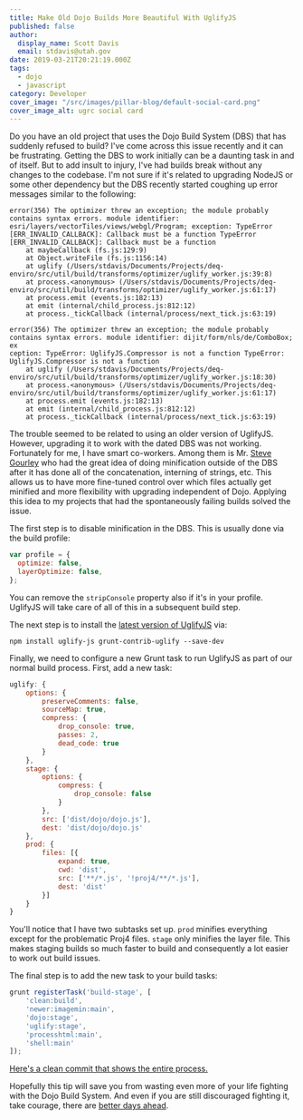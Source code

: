 ```yaml
---
title: Make Old Dojo Builds More Beautiful With UglifyJS
published: false
author:
  display_name: Scott Davis
  email: stdavis@utah.gov
date: 2019-03-21T20:21:19.000Z
tags:
  - dojo
  - javascript
category: Developer
cover_image: "/src/images/pillar-blog/default-social-card.png"
cover_image_alt: ugrc social card
---
```


Do you have an old project that uses the Dojo Build System (DBS) that has suddenly refused to build? I've come across this issue recently and it can be frustrating. Getting the DBS to work initially can be a daunting task in and of itself. But to add insult to injury, I've had builds break without any changes to the codebase. I'm not sure if it's related to upgrading NodeJS or some other dependency but the DBS recently started coughing up error messages similar to the following:

```
error(356) The optimizer threw an exception; the module probably contains syntax errors. module identifier: esri/layers/vectorTiles/views/webgl/Program; exception: TypeError [ERR_INVALID_CALLBACK]: Callback must be a function TypeError [ERR_INVALID_CALLBACK]: Callback must be a function
    at maybeCallback (fs.js:129:9)
    at Object.writeFile (fs.js:1156:14)
    at uglify (/Users/stdavis/Documents/Projects/deq-enviro/src/util/build/transforms/optimizer/uglify_worker.js:39:8)
    at process.<anonymous> (/Users/stdavis/Documents/Projects/deq-enviro/src/util/build/transforms/optimizer/uglify_worker.js:61:17)
    at process.emit (events.js:182:13)
    at emit (internal/child_process.js:812:12)
    at process._tickCallback (internal/process/next_tick.js:63:19)
```

```
error(356) The optimizer threw an exception; the module probably contains syntax errors. module identifier: dijit/form/nls/de/ComboBox; ex
ception: TypeError: UglifyJS.Compressor is not a function TypeError: UglifyJS.Compressor is not a function
    at uglify (/Users/stdavis/Documents/Projects/deq-enviro/src/util/build/transforms/optimizer/uglify_worker.js:18:30)
    at process.<anonymous> (/Users/stdavis/Documents/Projects/deq-enviro/src/util/build/transforms/optimizer/uglify_worker.js:61:17)
    at process.emit (events.js:182:13)
    at emit (internal/child_process.js:812:12)
    at process._tickCallback (internal/process/next_tick.js:63:19)
```

The trouble seemed to be related to using an older version of UglifyJS. However, upgrading it to work with the dated DBS was not working. Fortunately for me, I have smart co-workers. Among them is Mr. [Steve Gourley](https://twitter.com/steve_ugrc) who had the great idea of doing minification outside of the DBS after it has done all of the concatenation, interning of strings, etc. This allows us to have more fine-tuned control over which files actually get minified and more flexibility with upgrading independent of Dojo. Applying this idea to my projects that had the spontaneously failing builds solved the issue.

The first step is to disable minification in the DBS. This is usually done via the build profile:

```js
var profile = {
  optimize: false,
  layerOptimize: false,
};
```

You can remove the `stripConsole` property also if it's in your profile. UglifyJS will take care of all of this in a subsequent build step.

The next step is to install the [latest version of UglifyJS](https://www.npmjs.com/package/uglify-js) via:

```
npm install uglify-js grunt-contrib-uglify --save-dev
```

Finally, we need to configure a new Grunt task to run UglifyJS as part of our normal build process. First, add a new task:

```js
uglify: {
    options: {
        preserveComments: false,
        sourceMap: true,
        compress: {
            drop_console: true,
            passes: 2,
            dead_code: true
        }
    },
    stage: {
        options: {
            compress: {
                drop_console: false
            }
        },
        src: ['dist/dojo/dojo.js'],
        dest: 'dist/dojo/dojo.js'
    },
    prod: {
        files: [{
            expand: true,
            cwd: 'dist',
            src: ['**/*.js', '!proj4/**/*.js'],
            dest: 'dist'
        }]
    }
}
```

You'll notice that I have two subtasks set up. `prod` minifies everything except for the problematic Proj4 files. `stage` only minifies the layer file. This makes staging builds so much faster to build and consequently a lot easier to work out build issues.

The final step is to add the new task to your build tasks:

```js
grunt registerTask('build-stage', [
    'clean:build',
    'newer:imagemin:main',
    'dojo:stage',
    'uglify:stage',
    'processhtml:main',
    'shell:main'
]);
```

[Here's a clean commit that shows the entire process.](https://github.com/agrc/deq-enviro/commit/1b55a487da4ecb898f04aef13fc50fb4db13e749)

Hopefully this tip will save you from wasting even more of your life fighting with the Dojo Build System. And even if you are still discouraged fighting it, take courage, there are [better days ahead](https://github.com/agrc/atlas/blob/160ba7c8133fd438c31e2fbe0a2c93bbc24be3ce/package.json#L24).
